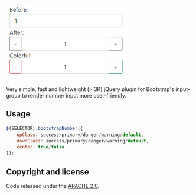 ![Screenshot](screenshot.png "bootstrap-spin.js")

Very simple, fast and lightweight (> 3K) jQuery plugin for Bootstrap's input-group to render number input more user-friendly.

## Usage

```javascript
$(SELECTOR).bootstrapNumber({
	upClass: success/primary/danger/warning/default,
	downClass: success/primary/danger/warning/default,
	center: true/false
});
```

## Copyright and license

Code released under the [APACHE 2.0](https://www.apache.org/licenses/LICENSE-2.0.html).
